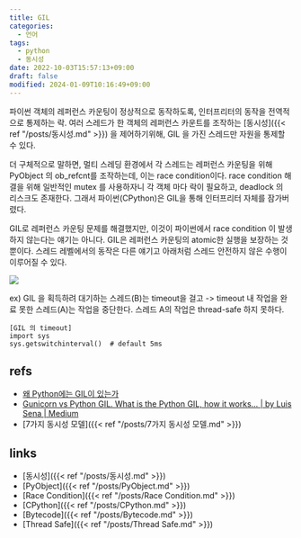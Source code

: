 ```yaml
---
title: GIL
categories:
  - 언어
tags:
  - python
  - 동시성
date: 2022-10-03T15:57:13+09:00
draft: false
modified: 2024-01-09T10:16:49+09:00
---
```

파이썬 객체의 레퍼런스 카운팅이 정상적으로 동작하도록, 인터프리터의 동작을 전역적으로 통제하는 락. 여러 스레드가 한 객체의 레퍼런스 카운트를 조작하는 [동시성]({{< ref "/posts/동시성.md" >}}) 을 제어하기위해, GIL 을 가진 스레드만 자원을 통제할 수 있다.

더 구체적으로 말하면, 멀티 스레딩 환경에서 각 스레드는 레퍼런스 카운팅을 위해 PyObject 의 ob_refcnt를 조작하는데, 이는 race condition이다. race condition 해결을 위해 일반적인 mutex 를 사용하자니 각 객체 마다 락이 필요하고, deadlock 의 리스크도 존재한다. 그래서 파이썬(CPython)은 GIL을 통해 인터프리터 자체를 잠가버렸다.

GIL로 레퍼런스 카운팅 문제를 해결했지만, 이것이 파이썬에서 race condition 이 발생하지 않는다는 얘기는 아니다. GIL은 레퍼런스 카운팅의 atomic한 실행을 보장하는 것 뿐이다. 스레드 레벨에서의 동작은 다른 얘기고 아래처럼 스레드 안전하지 않은 수행이 이루어질 수 있다.

![](https://miro.medium.com/max/1100/1*6oZyK3qTdl5pmd5U1ucznA.jpeg)

ex) GIL 을 획득하려 대기하는 스레드(B)는 timeout을 걸고 -> timeout 내 작업을 완료 못한 스레드(A)는 작업을 중단한다. 스레드 A의 작업은 thread-safe 하지 못하다.

```
[GIL 의 timeout]
import sys
sys.getswitchinterval()  # default 5ms
```




## refs
- [왜 Python에는 GIL이 있는가](https://dgkim5360.tistory.com/entry/understanding-the-global-interpreter-lock-of-cpython)
- [Gunicorn vs Python GIL. What is the Python GIL, how it works… | by Luis Sena | Medium](https://luis-sena.medium.com/gunicorn-vs-python-gil-221e673d692)
- [7가지 동시성 모델]({{< ref "/posts/7가지 동시성 모델.md" >}})


## links
- [동시성]({{< ref "/posts/동시성.md" >}})
- [PyObject]({{< ref "/posts/PyObject.md" >}})
- [Race Condition]({{< ref "/posts/Race Condition.md" >}})
- [CPython]({{< ref "/posts/CPython.md" >}})
- [Bytecode]({{< ref "/posts/Bytecode.md" >}})
- [Thread Safe]({{< ref "/posts/Thread Safe.md" >}})
